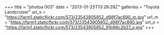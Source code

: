 +++
title = "photoa 003"
date = "2013-01-25T13:28:26Z"
galleries = "Toyota Landcruiser"
url_s = "https://farm1.staticflickr.com/573/23543905852_d98f7ac890_m.jpg"
url_m = "https://farm1.staticflickr.com/573/23543905852_d98f7ac890.jpg"
url_o = "https://farm1.staticflickr.com/573/23543905852_91b98c2b27_o.jpg"
+++

